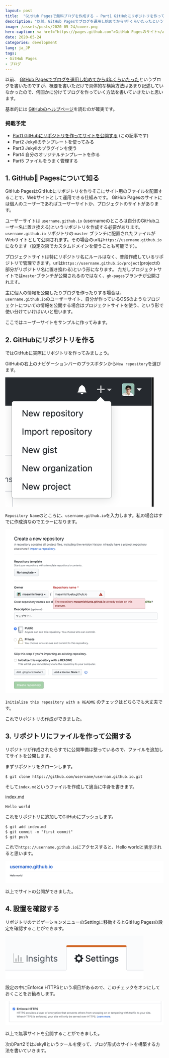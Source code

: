 ```yaml
---
layout: post
title:  "GitHub Pagesで無料ブログを作成する - Part1 GitHubにリポジトリを作ってサイトを公開する"
description: "以前、GitHub Pagesでブログを運用し始めてから4年くらいたったというブログを書いたのですが、概要を書いただけで具体的な構築方法はあまり記述していなかったので、何回かに分けてブログを作っていく方法を書いていきたいと思います。"
image: /assets/posts/2020-05-24/cover.png
hero-caption: <a href="https://pages.github.com">GitHub Pagesのサイト</a>よりスクリーンショット
date: 2020-05-24
categories: development
lang: ja_JP
tags:
- GitHub Pages
- ブログ
---
```


以前、 [GitHub Pagesでブログを運用し始めてから4年くらいたった](https://masamichi.me/development/2019/12/14/github-pages-blog.html)というブログを書いたのですが、概要を書いただけで具体的な構築方法はあまり記述していなかったので、何回かに分けてブログを作っていく方法を書いていきたいと思います。

基本的には [GitHubのヘルプページ](https://help.github.com/ja/github/working-with-github-pages/about-github-pages)を読むのが確実です。

### 掲載予定

- [Part1 GitHubにリポジトリを作ってサイトを公開する]() (この記事です)
- Part2 Jekyllのテンプレートを使ってみる
- Part3 Jekyllのプラグインを使う
- Part4 自分のオリジナルテンプレートを作る
- Part5 ファイルをうまく管理する

## 1. GitHub Pagesについて知る

GitHub PagesはGitHubにリポジトリを作りそこにサイト用のファイルを配置することで、Webサイトとして運用できる仕組みです。 GitHub Pagesのサイトには個人のユーザーであればユーザーサイトか、プロジェクトのサイトがあります。

ユーザーサイトは `username.github.io` (usernameのところは自分のGitHubユーザー名に置き換える)というリポジトリを作成する必要があります。 `username.github.io` リポジトリの `master` ブランチに配置されたファイルがWebサイトとして公開されます。その場合のurlは`https://username.github.io`になります（設定次第でカスタムドメインを使うことも可能です）。

プロジェクトサイトは特にリポジトリ名にルールはなく、普段作成しているリポジトリで管理できます。urlは`https://username.github.io/project`(projectの部分がリポジトリ名に置き換わる)という形になります。
ただしプロジェクトサイトでは`master`ブランチが公開されるのではなく、`gh-pages`ブランチが公開されます。

主に個人の情報を公開したりブログを作ったりする場合は、`username.github.io`のユーザーサイト、自分が作っているOSSのようなプロジェクトについての情報を公開する場合はプロジェクトサイトを使う、という形で使い分けていけばいいと思います。

ここではユーザーサイトをサンプルに作ってみます。

## 2. GitHubにリポジトリを作る

ではGitHubに実際にリポジトリを作ってみましょう。

GitHubの右上のナビゲーションバーのプラスボタンから`New repository`を選びます。

![New repository](/assets/posts/2020-05-24/newrepository.png "New repository")

`Repository Name`のところに、`username.github.io`を入力します。私の場合はすでに作成済なのでエラーになります。

![username.github.io](/assets/posts/2020-05-24/input.png "username.github.io")

`Initialize this repository with a README` のチェックはどちらでも大丈夫です。

これでリポジトリの作成ができました。

## 3. リポジトリにファイルを作って公開する

リポジトリが作成されたらすでに公開準備は整っているので、ファイルを追加してサイトを公開します。

まずリポジトリをクローンします。

```
$ git clone https://github.com/username/usernam.github.io.git
```

そして`index.md`というファイルを作成して適当に中身を書きます。

index.md
```
Hello world
```

これをリポジトリに追加してGitHubにプッシュします。

```
$ git add index.md
$ git commit -m "first commit"
$ git push
```

これで`https://username.github.io`にアクセスすると、Hello worldと表示されると思います。

![hello world](/assets/posts/2020-05-24/helloworld.png "hello world")

以上でサイトの公開ができました。

## 4. 設置を確認する

リポジトリのナビゲーションメニューのSettingに移動するとGitHug Pagesの設定を確認することができます。

![settings](/assets/posts/2020-05-24/settings.png "settings")

設定の中にEnforce HTTPSという項目があるので、このチェックをオンにしておくことをお勧めします。

![Enforce HTTPS](/assets/posts/2020-05-24/https.png "Enforce HTTPS")

以上で無事サイトを公開することができました。

次のPart2ではJekyllというツールを使って、ブログ形式のサイトを構築する方法を書いていきます。
